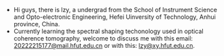- Hi guys, there is lzy, a undergrad from the School of Instrument Science and Opto-electronic Engineering, Hefei Uinversity of Technology, Anhui province, China.
- Currently learning the spectral shaping techonology used in optical coherence tomography, welcome to discuss me with this email: 20222215177@mail.hfut.edu.cn or with this: lzy@xy.hfut.edu.cn.
